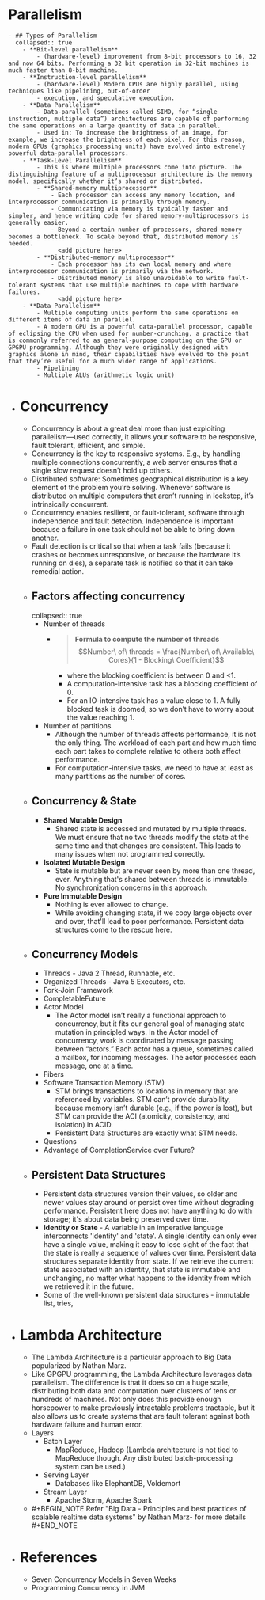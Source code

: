 # Parallelism
	- ## Types of Parallelism
	  collapsed:: true
		- **Bit-level parallelism**
			- (hardware-level) improvement from 8-bit processors to 16, 32 and now 64 bits. Performing a 32 bit operation in 32-bit machines is much faster than 8-bit machine.
		- **Instruction-level parallelism**
			- (hardware-level) Modern CPUs are highly parallel, using techniques like pipelining, out-of-order
			- execution, and speculative execution.
		- **Data Parallelism**
			- Data-parallel (sometimes called SIMD, for “single instruction, multiple data”) architectures are capable of performing the same operations on a large quantity of data in parallel.
			- Used in: To increase the brightness of an image, for example, we increase the brightness of each pixel. For this reason, modern GPUs (graphics processing units) have evolved into extremely powerful data-parallel processors.
		- **Task-Level Parallelism**
			- This is where multiple processors come into picture. The distinguishing feature of a multiprocessor architecture is the memory model, specifically whether it’s shared or distributed.
			- **Shared-memory multiprocessor**
				- Each processor can access any memory location, and interprocessor communication is primarily through memory.
				- Communicating via memory is typically faster and simpler, and hence writing code for shared memory-multiprocessors is generally easier.
				- Beyond a certain number of processors, shared memory becomes a bottleneck. To scale beyond that, distributed memory is needed.
				  <add picture here>
			- **Distributed-memory multiprocessor**
				- Each processor has its own local memory and where interprocessor communication is primarily via the network.
				- Distributed memory is also unavoidable to write fault-tolerant systems that use multiple machines to cope with hardware failures.
				  <add picture here>
		- **Data Parallelism**
			- Multiple computing units perform the same operations on different items of data in parallel.
			- A modern GPU is a powerful data-parallel processor, capable of eclipsing the CPU when used for number-crunching, a practice that is commonly referred to as general-purpose computing on the GPU or GPGPU programming. Although they were originally designed with graphics alone in mind, their capabilities have evolved to the point that they’re useful for a much wider range of applications.
			- Pipelining
			- Multiple ALUs (arithmetic logic unit)
- # Concurrency
	- Concurrency is about a great deal more than just exploiting parallelism—used correctly, it allows your software to be responsive, fault tolerant, efficient, and simple.
	- Concurrency is the key to responsive systems. E.g., by handling multiple connections concurrently, a web server ensures that a single slow request doesn’t hold up others.
	- Distributed software: Sometimes geographical distribution is a key element of the problem you’re solving. Whenever software is distributed on multiple computers that aren’t running in lockstep, it’s intrinsically concurrent.
	- Concurrency enables resilient, or fault-tolerant, software through independence and fault detection. Independence is important because a failure in one task should not be able to bring down another.
	- Fault detection is critical so that when a task fails (because it crashes or becomes unresponsive, or because the hardware it’s running on dies), a separate task is notified so that it can take remedial action.
	- ## Factors affecting concurrency
	  collapsed:: true
		- Number of threads
			- > **Formula to compute the number of threads**
			  > $$Number\ of\ threads = \frac{Number\ of\ Available\ Cores}{1 - Blocking\ Coefficient}$$
				- where the blocking coefficient is between 0 and <1.
				- A computation-intensive task has a blocking coefficient of 0.
				- For an IO-intensive task has a value close to 1. A fully blocked task is doomed, so we don’t have to worry about the value reaching 1.
		- Number of partitions
			- Although the number of threads affects performance, it is not the only thing. The workload of each part and how much time each part takes to complete relative to others both affect performance.
			- For computation-intensive tasks, we need to have at least as many partitions as the number of cores.
	- ## Concurrency & State
		- **Shared Mutable Design**
			- Shared state is accessed and mutated by multiple threads. We must ensure that no two threads modify the state at the same time and that changes are consistent. This leads to many issues when not programmed correctly.
		- **Isolated Mutable Design**
			- State is mutable but are never seen by more than one thread, ever. Anything that's shared between threads is immutable. No synchronization concerns in this approach.
		- **Pure Immutable Design**
			- Nothing is ever allowed to change.
			- While avoiding changing state, if we copy large objects over and over, that'll lead to poor performance. Persistent data structures come to the rescue here.
	- ## Concurrency Models
		- Threads - Java 2 Thread, Runnable, etc.
		- Organized Threads - Java 5 Executors, etc.
		- Fork-Join Framework
		- CompletableFuture
		- Actor Model
			- The Actor model isn’t really a functional approach to concurrency, but it fits our general goal of managing state mutation in principled ways. In the Actor model of concurrency, work is coordinated by message passing between “actors.” Each actor has a queue, sometimes called a mailbox, for incoming messages. The actor processes each message, one at a time.
		- Fibers
		- Software Transaction Memory (STM)
			- STM brings transactions to locations in memory that are referenced by variables. STM can’t provide durability, because memory isn’t durable (e.g., if the power is lost), but STM can provide the ACI (atomicity, consistency, and isolation) in ACID.
			- Persistent Data Structures are exactly what STM needs.
		- Questions
		- Advantage of CompletionService over Future?
	- ## Persistent Data Structures
		- Persistent data structures version their values, so older and newer values stay around or persist over time without degrading performance. Persistent here does not have anything to do with storage; it's about data being preserved over time.
		- **Identity or State** - A variable in an imperative language interconnects 'identity' and 'state'. A single identity can only ever have a single value, making it easy to lose sight of the fact that the state is really a sequence of values over time. Persistent data structures separate identity from state. If we retrieve the current state associated with an identity, that state is immutable and unchanging, no matter what happens to the identity from which we retrieved it in the future.
		- Some of the well-known persistent data structures - immutable list, tries,
- # Lambda Architecture
	- The Lambda Architecture is a particular approach to Big Data popularized by Nathan Marz.
	- Like GPGPU programming, the Lambda Architecture leverages data parallelism. The difference is that it does so on a huge scale, distributing both data and computation over clusters of tens or hundreds of machines. Not only does this provide enough horsepower to make previously intractable problems tractable, but it also allows us to create systems that are fault tolerant against both hardware failure and human error.
	- Layers
		- Batch Layer
			- MapReduce, Hadoop (Lambda architecture is not tied to MapReduce though. Any distributed batch-processing system can be used.)
		- Serving Layer
			- Databases like ElephantDB, Voldemort
		- Stream Layer
			- Apache Storm, Apache Spark
	- #+BEGIN_NOTE
	  Refer "Big Data - Principles and best practices of scalable realtime data systems" by Nathan Marz- for more details
	  #+END_NOTE
- # References
	- Seven Concurrency Models in Seven Weeks
	- Programming Concurrency in JVM